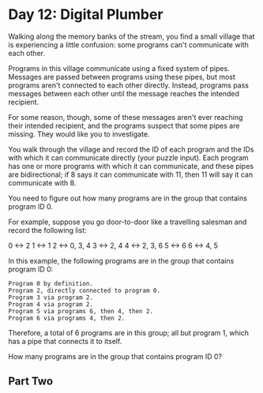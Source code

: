 # Day 12: Digital Plumber

Walking along the memory banks of the stream, you find a small village that is experiencing a little confusion: some programs can't communicate with each other.

Programs in this village communicate using a fixed system of pipes. Messages are passed between programs using these pipes, but most programs aren't connected to each other directly. Instead, programs pass messages between each other until the message reaches the intended recipient.

For some reason, though, some of these messages aren't ever reaching their intended recipient, and the programs suspect that some pipes are missing. They would like you to investigate.

You walk through the village and record the ID of each program and the IDs with which it can communicate directly (your puzzle input). Each program has one or more programs with which it can communicate, and these pipes are bidirectional; if 8 says it can communicate with 11, then 11 will say it can communicate with 8.

You need to figure out how many programs are in the group that contains program ID 0.

For example, suppose you go door-to-door like a travelling salesman and record the following list:

0 <-> 2
1 <-> 1
2 <-> 0, 3, 4
3 <-> 2, 4
4 <-> 2, 3, 6
5 <-> 6
6 <-> 4, 5

In this example, the following programs are in the group that contains program ID 0:

    Program 0 by definition.
    Program 2, directly connected to program 0.
    Program 3 via program 2.
    Program 4 via program 2.
    Program 5 via programs 6, then 4, then 2.
    Program 6 via programs 4, then 2.

Therefore, a total of 6 programs are in this group; all but program 1, which has a pipe that connects it to itself.

How many programs are in the group that contains program ID 0?



## Part Two

